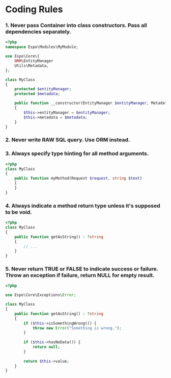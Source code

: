 # Coding Rules

### 1\. Never pass Container into class constructors. Pass all dependencies separately.

```php
<?php
namespace Espo\Modules\MyModule;

use Espo\Core\{
    ORM\EntityManager
    Utils\Metadata,
};

class MyClass
{
    protected $entityManager;    
    protected $metadata;

    public function __constructor(EntityManager $entityManager, Metadata $metadata)
    {
        $this->entityManager = $entityManager;
        $this->metadata = $metadata;
    }
}
```


### 2\. Never write RAW SQL query. Use ORM instead.

### 3\. Always specify type hinting for all method arguments.

```php
<?php
class MyClass
{
    public function myMethod(Request $request, string $text)
    {
    }
}
```

### 4\. Always indicate a method return type unless it's supposed to be void.

```php
<?php
class MyClass
{
    public function getAsString() : ?string
    {
        // ...
    }
}
```

### 5\. Never return TRUE or FALSE to indicate success or failure. Throw an exception if failure, return NULL for empty result.

```php
<?php

use Espo\Core\Exceptions\Error;

class MyClass
{
    public function getAsString() : ?string
    {
        if ($this->isSomethingWrong()) {
            throw new Error("Something is wrong.");
        }
        
        if ($this->hasNoData()) {
            return null;
        }
        
        return $this->value;
    }
}
```
